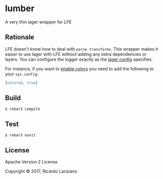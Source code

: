 lumber
======

A very thin lager wrapper for LFE

## Rationale

LFE doesn't know how to deal with `parse_transforms`. This wrapper
makes it easier to use lager with LFE without adding any extra
dependencies or layers. You can configure the logger exactly as the
[lager config](https://github.com/erlang-lager/lager) specifies.

For instance, if you want to [enable
colors](https://github.com/erlang-lager/lager#colored-terminal-output)
you need to add the following to your `sys.config`:

```erlang
{colored, true}
```

## Build
```
$ rebar3 compile
```

## Test
```
$ rebar3 eunit
```

## License

Apache Version 2 License

Copyright © 2017, Ricardo Lanziano